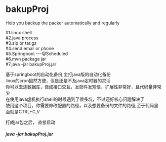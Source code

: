 # bakupProj
Help you backup the packer automatically and regularly




#1.linux shell</br>
#2.java process</br>
#3.zip or tar.gz</br>
#4.send email or phone</br>
#5.Springboot ---@Scheduled</br>
#6.mvn package jar</br>
#7.java -jar bakupProj.jar</br>




基于springboot的自动化备份,主打java版的自动化备份</br>
linux的cron固然方便，但是还是不及java定时器的灵活</br>
你可以去连数据库，做成接口交互，发邮件发短信，扩展性非常好，且代码量非常少</br>
在使用java虚机执行shell的时候遇到了很多坑，不过还好核心问题解决了</br>
使用这个项目，你需要修改配置的路径，以及想要备份的文件的路径,至于代码里面就是CTRL+C,V</br>

打成jar包之后， 直接启动 <h5>java -jar bakupProj.jar</h5>